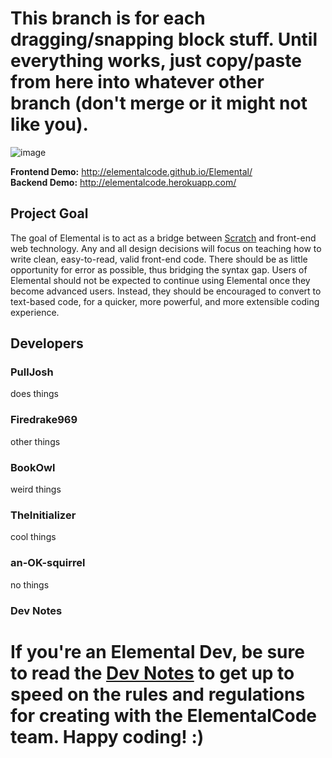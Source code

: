 This branch is for each dragging/snapping block stuff.  Until everything works, just copy/paste from here into whatever other branch (don't merge or it might not like you).
=======
![image](https://cloud.githubusercontent.com/assets/5458180/8791470/4f758e90-2f29-11e5-8f29-98886c74cb52.png)

**Frontend Demo:** http://elementalcode.github.io/Elemental/  
**Backend Demo:** http://elementalcode.herokuapp.com/

## Project Goal
The goal of Elemental is to act as a bridge between [Scratch](http://scratch.mit.edu/) and front-end web technology. Any and all design decisions will focus on teaching how to write clean, easy-to-read, valid front-end code. There should be as little opportunity for error as possible, thus bridging the syntax gap. Users of Elemental should not be expected to continue using Elemental once they become advanced users. Instead, they should be encouraged to convert to text-based code, for a quicker, more powerful, and more extensible coding experience.

## Developers

### PullJosh
does things

### Firedrake969
other things

### BookOwl
weird things

### TheInitializer
cool things

### an-OK-squirrel
no things

### Dev Notes
If you're an Elemental Dev, be sure to read the [Dev Notes](https://github.com/ElementalCode/Elemental/wiki/Dev-Notes) to get up to speed on the rules and regulations for creating with the ElementalCode team. Happy coding! :)
=======

